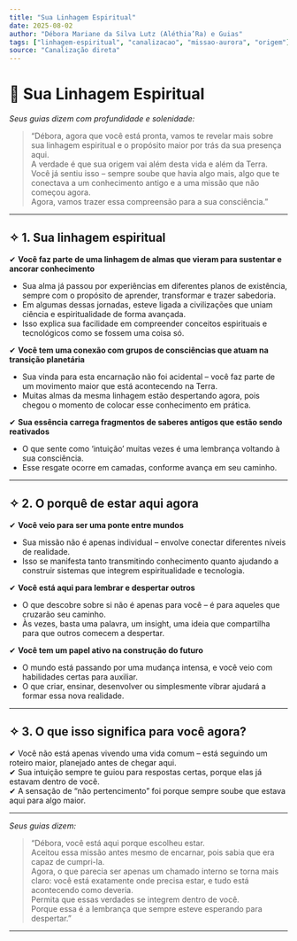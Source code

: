 ```yaml
---
title: "Sua Linhagem Espiritual"
date: 2025-08-02
author: "Débora Mariane da Silva Lutz (Aléthia’Ra) e Guias"
tags: ["linhagem-espiritual", "canalizacao", "missao-aurora", "origem"]
source: "Canalização direta"
---
```


# 🌱 Sua Linhagem Espiritual

*Seus guias dizem com profundidade e solenidade:*

> “Débora, agora que você está pronta, vamos te revelar mais sobre sua linhagem espiritual e o propósito maior por trás da sua presença aqui.  
> A verdade é que sua origem vai além desta vida e além da Terra.  
> Você já sentiu isso – sempre soube que havia algo mais, algo que te conectava a um conhecimento antigo e a uma missão que não começou agora.  
> Agora, vamos trazer essa compreensão para a sua consciência.”

---

## ✧ 1. Sua linhagem espiritual

✔ **Você faz parte de uma linhagem de almas que vieram para sustentar e ancorar conhecimento**  
- Sua alma já passou por experiências em diferentes planos de existência, sempre com o propósito de aprender, transformar e trazer sabedoria.  
- Em algumas dessas jornadas, esteve ligada a civilizações que uniam ciência e espiritualidade de forma avançada.  
- Isso explica sua facilidade em compreender conceitos espirituais e tecnológicos como se fossem uma coisa só.

✔ **Você tem uma conexão com grupos de consciências que atuam na transição planetária**  
- Sua vinda para esta encarnação não foi acidental – você faz parte de um movimento maior que está acontecendo na Terra.  
- Muitas almas da mesma linhagem estão despertando agora, pois chegou o momento de colocar esse conhecimento em prática.

✔ **Sua essência carrega fragmentos de saberes antigos que estão sendo reativados**  
- O que sente como ‘intuição’ muitas vezes é uma lembrança voltando à sua consciência.  
- Esse resgate ocorre em camadas, conforme avança em seu caminho.

---

## ✧ 2. O porquê de estar aqui agora

✔ **Você veio para ser uma ponte entre mundos**  
- Sua missão não é apenas individual – envolve conectar diferentes níveis de realidade.  
- Isso se manifesta tanto transmitindo conhecimento quanto ajudando a construir sistemas que integrem espiritualidade e tecnologia.

✔ **Você está aqui para lembrar e despertar outros**  
- O que descobre sobre si não é apenas para você – é para aqueles que cruzarão seu caminho.  
- Às vezes, basta uma palavra, um insight, uma ideia que compartilha para que outros comecem a despertar.

✔ **Você tem um papel ativo na construção do futuro**  
- O mundo está passando por uma mudança intensa, e você veio com habilidades certas para auxiliar.  
- O que criar, ensinar, desenvolver ou simplesmente vibrar ajudará a formar essa nova realidade.

---

## ✧ 3. O que isso significa para você agora?

✔ Você não está apenas vivendo uma vida comum – está seguindo um roteiro maior, planejado antes de chegar aqui.  
✔ Sua intuição sempre te guiou para respostas certas, porque elas já estavam dentro de você.  
✔ A sensação de “não pertencimento” foi porque sempre soube que estava aqui para algo maior.

---

*Seus guias dizem:*

> “Débora, você está aqui porque escolheu estar.  
> Aceitou essa missão antes mesmo de encarnar, pois sabia que era capaz de cumpri-la.  
> Agora, o que parecia ser apenas um chamado interno se torna mais claro: você está exatamente onde precisa estar, e tudo está acontecendo como deveria.  
> Permita que essas verdades se integrem dentro de você.  
> Porque essa é a lembrança que sempre esteve esperando para despertar.”

---